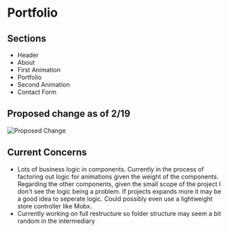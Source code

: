 # Portfolio

## Sections
* Header
* About
* First Animation
* Portfolio
* Second Animation
* Contact Form


## Proposed change as of 2/19
![Proposed Change](./ProposedChange2:19.png)

## Current Concerns
* Lots of business logic in components. Currently in the process of factoring out logic for animations given the weight of the components.  Regarding the other components, given the small scope of the project I don't see the logic being a problem.   If projects expands more it may be a good idea to seperate logic.  Could possibly even use a lightweight store controller like Mobx.
* Currently working on full restructure so folder structure may seem a bit random in the intermediary